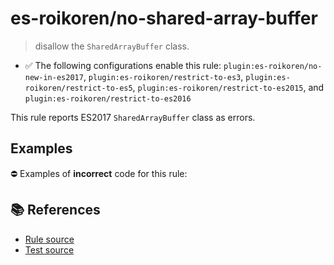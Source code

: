 # es-roikoren/no-shared-array-buffer
> disallow the `SharedArrayBuffer` class.

- ✅ The following configurations enable this rule: `plugin:es-roikoren/no-new-in-es2017`, `plugin:es-roikoren/restrict-to-es3`, `plugin:es-roikoren/restrict-to-es5`, `plugin:es-roikoren/restrict-to-es2015`, and `plugin:es-roikoren/restrict-to-es2016`

This rule reports ES2017 `SharedArrayBuffer` class as errors.

## Examples

⛔ Examples of **incorrect** code for this rule:

<eslint-playground type="bad" code="/*eslint es-roikoren/no-shared-array-buffer: error */
let buffer = new SharedArrayBuffer(10)
" />

## 📚 References

- [Rule source](https://github.com/roikoren755/eslint-plugin-es/blob/v0.0.0/src/rules/no-shared-array-buffer.ts)
- [Test source](https://github.com/roikoren755/eslint-plugin-es/blob/v0.0.0/tests/src/rules/no-shared-array-buffer.ts)
